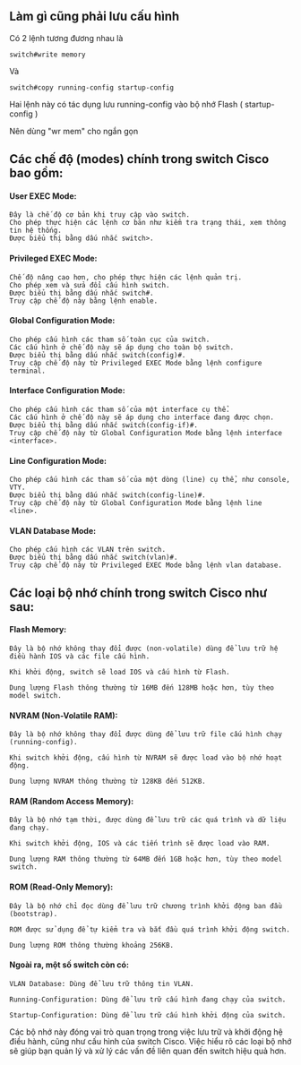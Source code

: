## Làm gì cũng phải lưu cấu hình

  Có 2 lệnh tương đương nhau là 
    
    switch#write memory 

  Và

    switch#copy running-config startup-config

  Hai lệnh này có tác dụng lưu running-config vào bộ nhớ Flash ( startup-config )

  Nên dùng "wr mem" cho ngắn gọn

## Các chế độ (modes) chính trong switch Cisco bao gồm:

#### User EXEC Mode:

    Đây là chế độ cơ bản khi truy cập vào switch.
    Cho phép thực hiện các lệnh cơ bản như kiểm tra trạng thái, xem thông tin hệ thống.
    Được biểu thị bằng dấu nhắc switch>.

#### Privileged EXEC Mode:

    Chế độ nâng cao hơn, cho phép thực hiện các lệnh quản trị.
    Cho phép xem và sửa đổi cấu hình switch.
    Được biểu thị bằng dấu nhắc switch#.
    Truy cập chế độ này bằng lệnh enable.

#### Global Configuration Mode:

    Cho phép cấu hình các tham số toàn cục của switch.
    Các cấu hình ở chế độ này sẽ áp dụng cho toàn bộ switch.
    Được biểu thị bằng dấu nhắc switch(config)#.
    Truy cập chế độ này từ Privileged EXEC Mode bằng lệnh configure terminal.

#### Interface Configuration Mode:
 
    Cho phép cấu hình các tham số của một interface cụ thể.
    Các cấu hình ở chế độ này sẽ áp dụng cho interface đang được chọn.
    Được biểu thị bằng dấu nhắc switch(config-if)#.
    Truy cập chế độ này từ Global Configuration Mode bằng lệnh interface <interface>.

#### Line Configuration Mode:

    Cho phép cấu hình các tham số của một dòng (line) cụ thể, như console, VTY.
    Được biểu thị bằng dấu nhắc switch(config-line)#.
    Truy cập chế độ này từ Global Configuration Mode bằng lệnh line <line>.

#### VLAN Database Mode:

    Cho phép cấu hình các VLAN trên switch.
    Được biểu thị bằng dấu nhắc switch(vlan)#.
    Truy cập chế độ này từ Privileged EXEC Mode bằng lệnh vlan database.

## Các loại bộ nhớ chính trong switch Cisco như sau:

#### Flash Memory:

    Đây là bộ nhớ không thay đổi được (non-volatile) dùng để lưu trữ hệ điều hành IOS và các file cấu hình.

    Khi khởi động, switch sẽ load IOS và cấu hình từ Flash.

    Dung lượng Flash thông thường từ 16MB đến 128MB hoặc hơn, tùy theo model switch.

#### NVRAM (Non-Volatile RAM):

    Đây là bộ nhớ không thay đổi được dùng để lưu trữ file cấu hình chạy (running-config).

    Khi switch khởi động, cấu hình từ NVRAM sẽ được load vào bộ nhớ hoạt động.

    Dung lượng NVRAM thông thường từ 128KB đến 512KB.

#### RAM (Random Access Memory):

    Đây là bộ nhớ tạm thời, được dùng để lưu trữ các quá trình và dữ liệu đang chạy.

    Khi switch khởi động, IOS và các tiến trình sẽ được load vào RAM.

    Dung lượng RAM thông thường từ 64MB đến 1GB hoặc hơn, tùy theo model switch.

#### ROM (Read-Only Memory):

    Đây là bộ nhớ chỉ đọc dùng để lưu trữ chương trình khởi động ban đầu (bootstrap).

    ROM được sử dụng để tự kiểm tra và bắt đầu quá trình khởi động switch.

    Dung lượng ROM thông thường khoảng 256KB.

#### Ngoài ra, một số switch còn có:

    VLAN Database: Dùng để lưu trữ thông tin VLAN.

    Running-Configuration: Dùng để lưu trữ cấu hình đang chạy của switch.

    Startup-Configuration: Dùng để lưu trữ cấu hình khởi động của switch.

  Các bộ nhớ này đóng vai trò quan trọng trong việc lưu trữ và khởi động hệ điều hành, cũng như cấu hình của switch Cisco. Việc hiểu rõ các loại bộ nhớ sẽ giúp bạn quản lý và xử lý các vấn đề liên quan đến switch hiệu quả hơn.